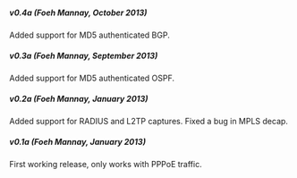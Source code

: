 ##### v0.4a (Foeh Mannay, October 2013)
  Added support for MD5 authenticated BGP.

##### v0.3a (Foeh Mannay, September 2013)
  Added support for MD5 authenticated OSPF.

##### v0.2a (Foeh Mannay, January 2013)
  Added support for RADIUS and L2TP captures.
  Fixed a bug in MPLS decap.

##### v0.1a (Foeh Mannay, January 2013)
  First working release, only works with PPPoE traffic.
